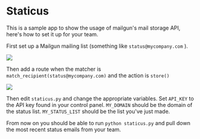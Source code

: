 Staticus
========

This is a sample app to show the usage of mailgun's mail storage API, here's how to set it up for your team.


First set up a Mailgun mailing list (something like ``status@mycompany.com`` ).

![](https://raw.github.com/mailgun/staticus/master/assets/make_mailing_list.png)

Then add a route when the matcher is ``match_recipient(status@mycompany.com)`` and the action is ``store()``

![](https://raw.github.com/mailgun/staticus/master/assets/make_store_route.png)

Then edit ``staticus.py`` and change the appropriate variables. Set ``API_KEY`` to the API key found in your control panel. ``MY_DOMAIN`` should be the domain of the status list. ``MY_STATUS_LIST`` should be the list you've just made.

From now on you should be able to run ``python staticus.py`` and pull down the most recent status emails from your team.



